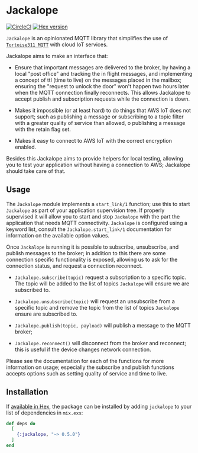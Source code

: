 # Jackalope

[![CircleCI](https://circleci.com/gh/smartrent/jackalope.svg?style=svg)](https://circleci.com/gh/smartrent/jackalope)
[![Hex version](https://img.shields.io/hexpm/v/jackalope.svg "Hex version")](https://hex.pm/packages/jackalope)

<!-- MDOC !-->

`Jackalope` is an opinionated MQTT library that simplifies the use of
[`Tortoise311 MQTT`](https://hex.pm/packages/tortoise311) with cloud IoT
services.

Jackalope aims to make an interface that:

- Ensure that important messages are delivered to the broker, by
  having a local "post office" and tracking the in flight messages,
  and implementing a concept of ttl (time to live) on the messages
  placed in the mailbox; ensuring the "request to unlock the door"
  won't happen two hours later when the MQTT connection finally
  reconnects. This allows Jackalope to accept publish and
  subscription requests while the connection is down.

- Makes it impossible (or at least hard) to do things that AWS IoT
  does not support; such as publishing a message or subscribing to a
  topic filter with a greater quality of service than allowed, o
  publishing a message with the retain flag set.

- Makes it easy to connect to AWS IoT with the correct encryption
  enabled.

Besides this Jackalope aims to provide helpers for local testing,
allowing you to test your application without having a connection to
AWS; Jackalope should take care of that.

## Usage

The `Jackalope` module implements a `start_link/1` function; use this
to start `Jackalope` as part of your application supervision tree. If
properly supervised it will allow you to start and stop `Jackalope`
with the part the application that needs MQTT connectivity.
`Jackalope` is configured using a keyword list, consult the
`Jackalope.start_link/1` documentation for information on the
available option values.

Once `Jackalope` is running it is possible to subscribe, unsubscribe,
and publish messages to the broker; in addition to this there are some
connection specific functionality is exposed, allowing us to ask for
the connection status, and request a connection reconnect.

- `Jackalope.subscribe(topic)` request a subscription to a specific
  topic. The topic will be added to the list of topics `Jackalope`
  will ensure we are subscribed to.

- `Jackalope.unsubscribe(topic)` will request an unsubscribe from a
  specific topic and remove the topic from the list of topics
  `Jackalope` ensure are subscribed to.

- `Jackalope.publish(topic, payload)` will publish a message to the
  MQTT broker;

- `Jackalope.reconnect()` will disconnect from the broker and
  reconnect; this is useful if the device changes network connection.

Please see the documentation for each of the functions for more
information on usage; especially the subscribe and publish functions
accepts options such as setting quality of service and time to live.

<!-- MDOC !-->

## Installation

If [available in Hex](https://hex.pm/docs/publish), the package can be
installed by adding `jackalope` to your list of dependencies in
`mix.exs`:

```elixir
def deps do
  [
    {:jackalope, "~> 0.5.0"}
  ]
end
```
